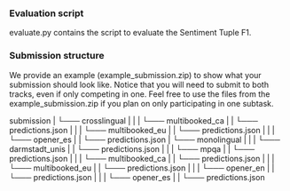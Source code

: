 ### Evaluation script

evaluate.py contains the script to evaluate the Sentiment Tuple F1.

### Submission structure

We provide an example (example_submission.zip) to show what your submission should look like. Notice that you will need to submit to both tracks, even if only competing in one. Feel free to use the files from the example_submission.zip if you plan on only participating in one subtask.

submission
|
└─── crosslingual
|   |
|   └─── multibooked_ca
|   |   └─── predictions.json
|   |
|   └─── multibooked_eu
|   |   └─── predictions.json
|   |
|   └─── opener_es
|   |   └─── predictions.json
|
└─── monolingual
|   |
|   └─── darmstadt_unis
|   |   └─── predictions.json
|   |
|   └─── mpqa
|   |   └─── predictions.json
|   |
|   └─── multibooked_ca
|   |   └─── predictions.json
|   |
|   └─── multibooked_eu
|   |   └─── predictions.json
|   |
|   └─── opener_en
|   |   └─── predictions.json
|   |
|   └─── opener_es
|   |   └─── predictions.json
